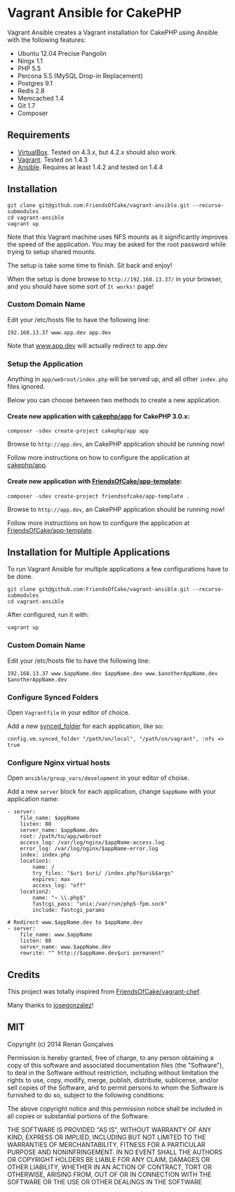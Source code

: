 # Vagrant Ansible for CakePHP

Vagrant Ansible creates a Vagrant installation for CakePHP using Ansible with the following features:

- Ubuntu 12.04 Precise Pangolin
- Ningx 1.1
- PHP 5.5
- Percona 5.5 (MySQL Drop-in Replacement)
- Postgres 9.1
- Redis 2.8
- Memcached 1.4
- Git 1.7
- Composer


## Requirements

- [VirtualBox](https://www.virtualbox.org/wiki/Downloads). Tested on 4.3.x, but 4.2.x should also work.
- [Vagrant](http://www.vagrantup.com/downloads.html). Tested on 1.4.3
- [Ansible](http://docs.ansible.com/intro_installation.html). Requires at least 1.4.2 and tested on 1.4.4


## Installation

```
git clone git@github.com:FriendsOfCake/vagrant-ansible.git --recurse-submodules
cd vagrant-ansible
vagrant up
```

Note that this Vagrant machine uses NFS mounts as it significantly improves the speed of the application. You may be asked for the root password while trying to setup shared mounts.

The setup is take some time to finish. Sit back and enjoy!

When the setup is done browse to `http://192.168.13.37/` in your browser, and you should have some sort of `It works!` page!


### Custom Domain Name

Edit your /etc/hosts file to have the following line:

```
192.168.13.37 www.app.dev app.dev
```

Note that www.app.dev will actually redirect to app.dev


### Setup the Application

Anything in `app/webroot/index.php` will be served up, and all other `index.php` files ignored.

Below you can choose between two methods to create a new application.


#### Create new application with [cakephp/app](https://github.com/cakephp/app) for CakePHP 3.0.x:

```
composer -sdev create-project cakephp/app app
```

Browse to `http://app.dev`, an CakePHP application should be running now!

Follow more instructions on how to configure the application at [cakephp/app](https://github.com/cakephp/app).


#### Create new application with [FriendsOfCake/app-template](https://github.com/FriendsOfCake/app-template):

```
composer -sdev create-project friendsofcake/app-template .
```

Browse to `http://app.dev`, an CakePHP application should be running now!

Follow more instructions on how to configure the application at [FriendsOfCake/app-template](https://github.com/FriendsOfCake/app-template).


## Installation for Multiple Applications

To run Vagrant Ansible for multiple applications a few configurations have to be done.

```
git clone git@github.com:FriendsOfCake/vagrant-ansible.git --recurse-submodules
cd vagrant-ansible
```

After configured, run it with:

```
vagrant up
```


### Custom Domain Name

Edit your /etc/hosts file to have the following line:

```
192.168.13.37 www.$appName.dev $appName.dev www.$anotherAppName.dev $anotherAppName.dev
```


### Configure Synced Folders

Open `Vagrantfile` in your editor of choice.

Add a new [synced_folder](http://docs.vagrantup.com/v2/synced-folders/basic_usage.html) for each application, like so:

```
config.vm.synced_folder "/path/on/local", "/path/on/vagrant", :nfs => true
```


### Configure Nginx virtual hosts

Open `ansible/group_vars/development` in your editor of choise.

Add a new `server` block for each application, change `$appName` with your application name:

```
- server:
	file_name: $appName
	listen: 80
	server_name: $appName.dev
	root: /path/to/app/webroot
	access_log: /var/log/nginx/$appName-access.log
	error_log: /var/log/nginx/$appName-error.log
	index: index.php
	location1:
		name: /
		try_files: "$uri $uri/ /index.php?$uri&$args"
		expires: max
		access_log: "off"
	location2:
		name: "~ \\.php$"
		fastcgi_pass: "unix:/var/run/php5-fpm.sock"
		include: fastcgi_params

# Redirect www.$appName.dev to $appName.dev
- server:
	file_name: www.$appName
	listen: 80
	server_name: www.$appName.dev
	rewrite: "^ http://$appName.dev$uri permanent"
```


## Credits

This project was totally inspired from [FriendsOfCake/vagrant-chef](https://github.com/FriendsOfCake/vagrant-chef).

Many thanks to [josegonzalez](https://github.com/josegonzalez)!


## MIT

Copyright (c) 2014 Renan Gonçalves

Permission is hereby granted, free of charge, to any person obtaining a copy of this software and associated documentation files (the "Software"), to deal in the Software without restriction, including without limitation the rights to use, copy, modify, merge, publish, distribute, sublicense, and/or sell copies of the Software, and to permit persons to whom the Software is furnished to do so, subject to the following conditions:

The above copyright notice and this permission notice shall be included in all copies or substantial portions of the Software.

THE SOFTWARE IS PROVIDED "AS IS", WITHOUT WARRANTY OF ANY KIND, EXPRESS OR IMPLIED, INCLUDING BUT NOT LIMITED TO THE WARRANTIES OF MERCHANTABILITY, FITNESS FOR A PARTICULAR PURPOSE AND NONINFRINGEMENT. IN NO EVENT SHALL THE AUTHORS OR COPYRIGHT HOLDERS BE LIABLE FOR ANY CLAIM, DAMAGES OR OTHER LIABILITY, WHETHER IN AN ACTION OF CONTRACT, TORT OR OTHERWISE, ARISING FROM, OUT OF OR IN CONNECTION WITH THE SOFTWARE OR THE USE OR OTHER DEALINGS IN THE SOFTWARE
